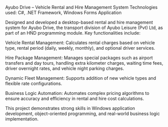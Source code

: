 Ayubo Drive – Vehicle Rental and Hire Management System
Technologies used: C#, .NET Framework, Windows Forms Application

Designed and developed a desktop-based rental and hire management system for Ayubo Drive, the transport division of Ayubo Leisure (Pvt) Ltd, as part of an HND programming module.
Key functionalities include:

Vehicle Rental Management: Calculates rental charges based on vehicle type, rental period (daily, weekly, monthly), and optional driver services.

Hire Package Management: Manages special packages such as airport transfers and day tours, handling extra kilometer charges, waiting time fees, driver overnight rates, and vehicle night parking charges.

Dynamic Fleet Management: Supports addition of new vehicle types and flexible rate configurations.

Business Logic Automation: Automates complex pricing algorithms to ensure accuracy and efficiency in rental and hire cost calculations.

This project demonstrates strong skills in Windows application development, object-oriented programming, and real-world business logic implementation.

